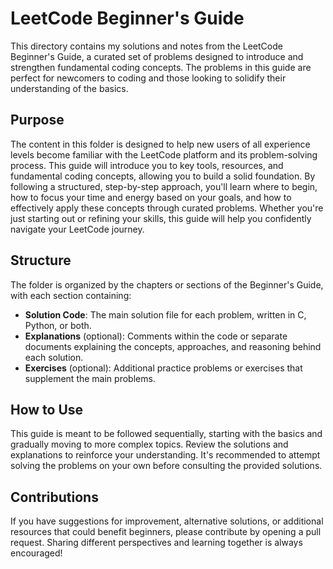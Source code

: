 # LeetCode Beginner's Guide

This directory contains my solutions and notes from the LeetCode Beginner's Guide, a curated set of problems designed to introduce and strengthen fundamental coding concepts. The problems in this guide are perfect for newcomers to coding and those looking to solidify their understanding of the basics.

## Purpose

The content in this folder is designed to help new users of all experience levels become familiar with the LeetCode platform and its problem-solving process. This guide will introduce you to key tools, resources, and fundamental coding concepts, allowing you to build a solid foundation. By following a structured, step-by-step approach, you'll learn where to begin, how to focus your time and energy based on your goals, and how to effectively apply these concepts through curated problems. Whether you're just starting out or refining your skills, this guide will help you confidently navigate your LeetCode journey.

## Structure

The folder is organized by the chapters or sections of the Beginner's Guide, with each section containing:

- **Solution Code**: The main solution file for each problem, written in C, Python, or both.
- **Explanations** (optional): Comments within the code or separate documents explaining the concepts, approaches, and reasoning behind each solution.
- **Exercises** (optional): Additional practice problems or exercises that supplement the main problems.

## How to Use

This guide is meant to be followed sequentially, starting with the basics and gradually moving to more complex topics. Review the solutions and explanations to reinforce your understanding. It's recommended to attempt solving the problems on your own before consulting the provided solutions.

## Contributions

If you have suggestions for improvement, alternative solutions, or additional resources that could benefit beginners, please contribute by opening a pull request. Sharing different perspectives and learning together is always encouraged!
